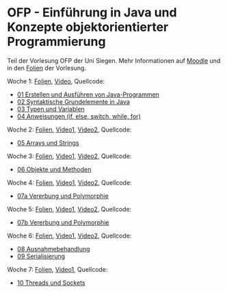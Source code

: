 # OFP - Einführung in Java und Konzepte objektorientierter Programmierung
Teil der Vorlesung OFP der Uni Siegen. Mehr Informationen auf [Moodle](https://moodle.uni-siegen.de/course/view.php?id=11376) und in den [Folien](OFP_Java.pdf) der Vorlesung.

Woche 1: [Folien](OFP_Java.pdf), [Video](https://youtu.be/AfRTazyc7Vs), Quellcode:
  + [01 Erstellen und Ausführen von Java-Programmen](/01_JavaProgramme/)
  + [02 Syntaktische Grundelemente in Java](/)
  + [03 Typen und Variablen](/03_Datentypen/)
  + [04 Anweisungen (if, else, switch, while, for)](/04_Anweisungen/)

Woche 2: [Folien](OFP_Java.pdf), [Video1](https://youtu.be/KADOOH8C_Js), [Video2](https://youtu.be/s4aidRO7KDE), Quellcode:
  + [05 Arrays und Strings](/05_ArraysStrings/)
    
Woche 3: [Folien](OFP_Java.pdf), [Video1](https://youtu.be/MRuAipnrnL4), [Video2](https://youtu.be/dcSTAK-ufkU), Quellcode:
  + [06 Objekte und Methoden](/06_ObjekteMethoden/)
   
Woche 4: [Folien](OFP_Java.pdf), [Video1](https://youtu.be/towG3DmSaCk), [Video2](https://youtu.be/FS9E_PGDUD8), Quellcode:
  + [07a Vererbung und Polymorphie](/07_VererbungPolymorphie/)
    
Woche 5: [Folien](OFP_Java.pdf), [Video1](https://youtu.be/YhYUZP4fPKs), [Video2](https://youtu.be/3yNdy1Qxaxs), Quellcode:
  + [07b Vererbung und Polymorphie](/07_VererbungPolymorphie/)
    
Woche 6: [Folien](OFP_Java.pdf), [Video1](https://youtu.be/fv8Kd4dMu98), [Video2](https://youtu.be/p8-F5qUYiX4), Quellcode:
  + [08 Ausnahmebehandlung](/08_Ausnahmebehandlung/)
  + [09 Serialisierung](/09_Serialisierung/)
    
Woche 7: [Folien](OFP_Java.pdf), [Video1](https://youtu.be/jnsj2ctVkcw), Quellcode:
  + [10 Threads und Sockets](/10_ThreadsSockets/)
    
